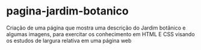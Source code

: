 # pagina-jardim-botanico
Criação de uma página que mostra uma descrição do Jardim botânico e algumas imagens, para exercitar os conhecimento em HTML E CSS visando os estudos de largura relativa em uma página web
